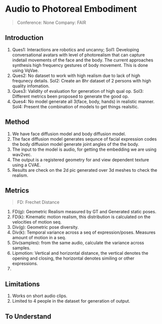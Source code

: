 # Audio to Photoreal Embodiment

> Conference: None
> Company: FAIR

## Introduction
1. Ques1: Interactions are robotics and uncanny; Sol1: Developing conversational avatars with level of photorealism that can capture indetail movements of the face and the body. The current approaches synthesis high frequency gestures of body movement. This is done using VqVae.
2. Ques2: No dataset to work with high realism due to lack of high frequnecy details. Sol2: Create an 8hr dataset of 2 persons with high quality infomation.
3. Ques3: Validity of evaluation for generation of high qual op. Sol3: Different metrics been proposed to generate the good op.
4. Ques4: No model generate all 3(face, body, hands) in realistic manner. Sol4: Present the combination of models to get things realsitic.

## Method
1. We have face diffusion model and body diffusion model.
2. The face diffusion model generates sequnce of facial expression codes the body diffusion model generate joint angles of the the body.
3. The input to the model is audio, for getting the embedding we are using wav2vec.
4. The output is a registered geometry for and view dependent texture using a CVAE.
5. Results are check on the 2d pic generated over 3d meshes to check the realism.

## Metrics

> FD: Frechet Distance
1. FD(g): Geometric Realism measured by GT and Generated static poses.
2. FD(k): Kinematic motion realism, this distribution is calculated on the velocities of motion seq.
3. Div(g): Geometric pose diversity.
4. Div(k): Temporal variance across a seq of expression/poses. Measures amount of motion in a seq.
5. Div(samples): from the same audio, calculate the variance across samples.
6. Lipmotion: Vertical and horizontal distance, the vertical denotes the opening and closing, the horizontal denotes similing or other expressions.
7.  

## Limitations
1. Works on short audio clips. 
2. Limited to 4 people in the dataset for generation of output.

## To Understand

